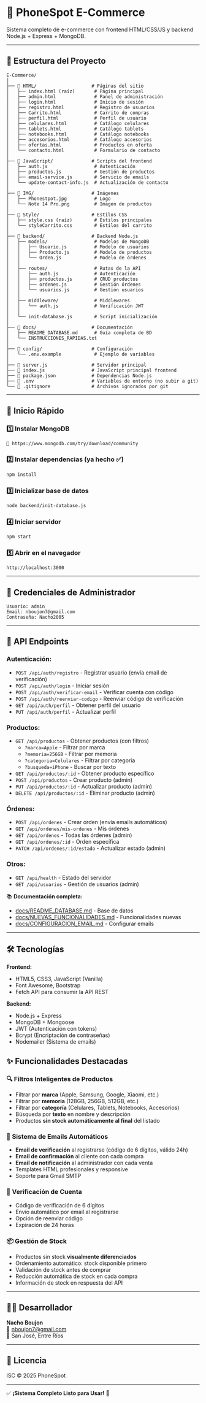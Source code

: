 # 🛒 PhoneSpot E-Commerce

Sistema completo de e-commerce con frontend HTML/CSS/JS y backend Node.js + Express + MongoDB.

---

## 📁 Estructura del Proyecto

```
E-Commerce/
│
├── 📂 HTML/                    # Páginas del sitio
│   ├── index.html (raíz)       # Página principal
│   ├── admin.html              # Panel de administración
│   ├── login.html              # Inicio de sesión
│   ├── registro.html           # Registro de usuarios
│   ├── Carrito.html            # Carrito de compras
│   ├── perfil.html             # Perfil de usuario
│   ├── celulares.html          # Catálogo celulares
│   ├── tablets.html            # Catálogo tablets
│   ├── notebooks.html          # Catálogo notebooks
│   ├── accesorios.html         # Catálogo accesorios
│   ├── ofertas.html            # Productos en oferta
│   └── contacto.html           # Formulario de contacto
│
├── 📂 JavaScript/              # Scripts del frontend
│   ├── auth.js                 # Autenticación
│   ├── productos.js            # Gestión de productos
│   ├── email-service.js        # Servicio de emails
│   └── update-contact-info.js  # Actualización de contacto
│
├── 📂 IMG/                     # Imágenes
│   ├── Phonestpot.jpg          # Logo
│   └── Note 14 Pro.png         # Imagen de productos
│
├── 📂 Style/                   # Estilos CSS
│   ├── style.css (raíz)        # Estilos principales
│   └── styleCarrito.css        # Estilos del carrito
│
├── 📂 backend/                 # Backend Node.js
│   ├── models/                 # Modelos de MongoDB
│   │   ├── Usuario.js          # Modelo de usuarios
│   │   ├── Producto.js         # Modelo de productos
│   │   └── Orden.js            # Modelo de órdenes
│   │
│   ├── routes/                 # Rutas de la API
│   │   ├── auth.js             # Autenticación
│   │   ├── productos.js        # CRUD productos
│   │   ├── ordenes.js          # Gestión órdenes
│   │   └── usuarios.js         # Gestión usuarios
│   │
│   ├── middleware/             # Middlewares
│   │   └── auth.js             # Verificación JWT
│   │
│   └── init-database.js        # Script inicialización
│
├── 📂 docs/                    # Documentación
│   ├── README_DATABASE.md      # Guía completa de BD
│   └── INSTRUCCIONES_RAPIDAS.txt
│
├── 📂 config/                  # Configuración
│   └── .env.example            # Ejemplo de variables
│
├── 📄 server.js                # Servidor principal
├── 📄 index.js                 # JavaScript principal frontend
├── 📄 package.json             # Dependencias Node.js
├── 📄 .env                     # Variables de entorno (no subir a git)
└── 📄 .gitignore               # Archivos ignorados por git
```

---

## 🚀 Inicio Rápido

### 1️⃣ **Instalar MongoDB**
```
🔗 https://www.mongodb.com/try/download/community
```

### 2️⃣ **Instalar dependencias** (ya hecho ✅)
```bash
npm install
```

### 3️⃣ **Inicializar base de datos**
```bash
node backend/init-database.js
```

### 4️⃣ **Iniciar servidor**
```bash
npm start
```

### 5️⃣ **Abrir en el navegador**
```
http://localhost:3000
```

---

## 🔐 Credenciales de Administrador

```
Usuario: admin
Email: nboujon7@gmail.com
Contraseña: Nacho2005
```

---

## 📡 API Endpoints

### Autenticación:
- `POST /api/auth/registro` - Registrar usuario (envía email de verificación)
- `POST /api/auth/login` - Iniciar sesión
- `POST /api/auth/verificar-email` - Verificar cuenta con código
- `POST /api/auth/reenviar-codigo` - Reenviar código de verificación
- `GET /api/auth/perfil` - Obtener perfil del usuario
- `PUT /api/auth/perfil` - Actualizar perfil

### Productos:
- `GET /api/productos` - Obtener productos (con filtros)
  - `?marca=Apple` - Filtrar por marca
  - `?memoria=256GB` - Filtrar por memoria
  - `?categoria=Celulares` - Filtrar por categoría
  - `?busqueda=iPhone` - Buscar por texto
- `GET /api/productos/:id` - Obtener producto específico
- `POST /api/productos` - Crear producto (admin)
- `PUT /api/productos/:id` - Actualizar producto (admin)
- `DELETE /api/productos/:id` - Eliminar producto (admin)

### Órdenes:
- `POST /api/ordenes` - Crear orden (envía emails automáticos)
- `GET /api/ordenes/mis-ordenes` - Mis órdenes
- `GET /api/ordenes` - Todas las órdenes (admin)
- `GET /api/ordenes/:id` - Orden específica
- `PATCH /api/ordenes/:id/estado` - Actualizar estado (admin)

### Otros:
- `GET /api/health` - Estado del servidor
- `GET /api/usuarios` - Gestión de usuarios (admin)

📚 **Documentación completa:** 
- [docs/README_DATABASE.md](docs/README_DATABASE.md) - Base de datos
- [docs/NUEVAS_FUNCIONALIDADES.md](docs/NUEVAS_FUNCIONALIDADES.md) - Funcionalidades nuevas
- [docs/CONFIGURACION_EMAIL.md](docs/CONFIGURACION_EMAIL.md) - Configurar emails

---

## 🛠️ Tecnologías

**Frontend:**
- HTML5, CSS3, JavaScript (Vanilla)
- Font Awesome, Bootstrap
- Fetch API para consumir la API REST

**Backend:**
- Node.js + Express
- MongoDB + Mongoose
- JWT (Autenticación con tokens)
- Bcrypt (Encriptación de contraseñas)
- Nodemailer (Sistema de emails)

## ✨ Funcionalidades Destacadas

### 🔍 Filtros Inteligentes de Productos
- Filtrar por **marca** (Apple, Samsung, Google, Xiaomi, etc.)
- Filtrar por **memoria** (128GB, 256GB, 512GB, etc.)
- Filtrar por **categoría** (Celulares, Tablets, Notebooks, Accesorios)
- Búsqueda por **texto** en nombre y descripción
- Productos **sin stock automáticamente al final** del listado

### 📧 Sistema de Emails Automáticos
- **Email de verificación** al registrarse (código de 6 dígitos, válido 24h)
- **Email de confirmación** al cliente con cada compra
- **Email de notificación** al administrador con cada venta
- Templates HTML profesionales y responsive
- Soporte para Gmail SMTP

### 🔐 Verificación de Cuenta
- Código de verificación de 6 dígitos
- Envío automático por email al registrarse
- Opción de reenviar código
- Expiración de 24 horas

### 📦 Gestión de Stock
- Productos sin stock **visualmente diferenciados**
- Ordenamiento automático: stock disponible primero
- Validación de stock antes de comprar
- Reducción automática de stock en cada compra
- Información de stock en respuesta del API

---

## 👨‍💻 Desarrollador

**Nacho Boujon**  
📧 nboujon7@gmail.com  
📍 San José, Entre Ríos

---

## 📝 Licencia

ISC © 2025 PhoneSpot

---

✅ **¡Sistema Completo Listo para Usar!** 🎉

